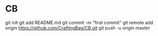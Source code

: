 # CB
git init
git add README.md
git commit -m "first commit"
git remote add origin https://github.com/CraftingBag/CB.git
git push -u origin master
